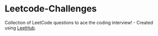 # Leetcode-Challenges
Collection of LeetCode questions to ace the coding interview! - Created using [LeetHub](https://github.com/QasimWani/LeetHub).
